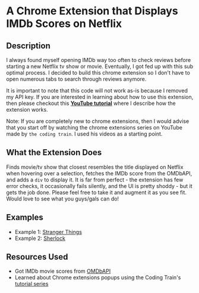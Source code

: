 # A Chrome Extension that Displays IMDb Scores on Netflix

## Description
I always found myself opening IMDb way too often to check reviews before starting a new Netflix tv show or movie. Eventually, I got fed up with this sub optimal process. I decided to build this chrome extension so I don't have to open numerous tabs to search through reviews anymore.

It is important to note that this code will not work as-is because I removed my API key. If you are interested in learning about how to use this extension, then please checkout this **[YouTube tutorial]()** where I describe how the extension works.

Note: If you are completely new to chrome extensions, then I would advise that you start off by watching the chrome extensions series on YouTube made by `the coding train`. I used his videos as a starting point.

## What the Extension Does
Finds movie/tv show that closest resembles the title displayed on Netflix when hovering over a selection, fetches the IMDb score from the OMDbAPI, and adds a `div` to display it. It is far from perfect - the extension has few error checks, it occasionally fails silently, and the UI is pretty shoddy - but it gets the job done. Please feel free to take it and augment it as you see fit. Would love to see what you guys/gals can do!

## Examples
- Example 1: [Stranger Things](https://github.com/TeluguGameboy/youtube/tree/master/7_chrome_extension/stranger_things.png)
- Example 2: [Sherlock](https://github.com/TeluguGameboy/youtube/tree/master/7_chrome_extension/sherlock.png)

## Resources Used
- Got IMDb movie scores from [OMDbAPI](http://www.omdbapi.com/)
- Learned about Chrome extensions popups using the Coding Train's [tutorial series](https://www.youtube.com/watch?9=&v=kP-UmHrxCYk)
